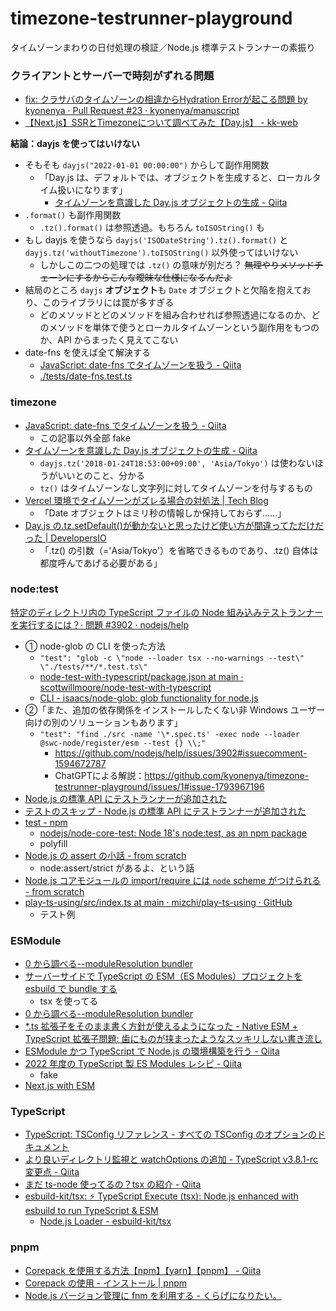 # timezone-testrunner-playground

タイムゾーンまわりの日付処理の検証／Node.js 標準テストランナーの素振り

### クライアントとサーバーで時刻がずれる問題

- [fix: クラサバのタイムゾーンの相違からHydration Errorが起こる問題 by kyonenya · Pull Request #23 · kyonenya/manuscript](https://github.com/kyonenya/manuscript/pull/23)
- [【Next.js】SSRとTimezoneについて調べてみた【Day.js】 - kk-web](https://kk-web.link/blog/20220427)

**結論：dayjs を使ってはいけない**

- そもそも `dayjs("2022-01-01 00:00:00")` からして副作用関数
  - 「Day.js は、デフォルトでは、オブジェクトを生成すると、ローカルタイム扱いになります」
    - [タイムゾーンを意識した Day.js オブジェクトの生成 - Qiita](https://qiita.com/tearoom6/items/252afc24cd3f6edc68a5)
- `.format()` も副作用関数
  - `.tz().format()` は参照透過。もちろん `toISOString()` も
- もし dayjs を使うなら `dayjs('ISODateString').tz().format()` と `dayjs.tz('withoutTimezone').toISOString()` 以外使ってはいけない
  - しかしこの二つの処理では `.tz()` の意味が別だろ？ ~~無理やりメソッドチェーンにするからこんな曖昧な仕様になるんだよ~~
- 結局のところ `dayjs` **オブジェクト**も `Date` オブジェクトと欠陥を抱えており、このライブラリには罠が多すぎる
  - どのメソッドとどのメソッドを組み合わせれば参照透過になるのか、どのメソッドを単体で使うとローカルタイムゾーンという副作用をもつのか、API からまったく見えてこない
- date-fns を使えば全て解決する
  - [JavaScript: date-fns でタイムゾーンを扱う - Qiita](https://qiita.com/suin/items/296740d22624b530f93a)
  - [./tests/date-fns.test.ts](https://github.com/kyonenya/timezone-testrunner-playground/blob/main/tests/date-fns.test.ts)

### timezone

- [JavaScript: date-fns でタイムゾーンを扱う - Qiita](https://qiita.com/suin/items/296740d22624b530f93a)
  - この記事以外全部 fake
- [タイムゾーンを意識した Day.js オブジェクトの生成 - Qiita](https://qiita.com/tearoom6/items/252afc24cd3f6edc68a5)
  - `dayjs.tz('2018-01-24T18:53:00+09:00', 'Asia/Tokyo')` は使わないほうがいいとのこと、分かる
  - `tz()` はタイムゾーンなし文字列に対してタイムゾーンを付与するもの
- [Vercel 環境でタイムゾーンがズレる場合の対処法 | Tech Blog](https://blog.junpeko.com/consider-vercel-timezone)
  - 「Date オブジェクトはミリ秒の情報しか保持しておらず……」
- [Day.js の.tz.setDefault()が動かないと思ったけど使い方が間違ってただけだった | DevelopersIO](https://dev.classmethod.jp/articles/day-js-timezone-set-default/)
  - 「.tz() の引数（='Asia/Tokyo'）を省略できるものであり、.tz() 自体は都度呼んであげる必要がある」

### node:test

[特定のディレクトリ内の TypeScript ファイルの Node 組み込みテストランナーを実行するには？· 問題 #3902 · nodejs/help](https://github.com/nodejs/help/issues/3902)

- ① node-glob の CLI を使った方法
  - `"test": "glob -c \"node --loader tsx --no-warnings --test\" \"./tests/**/*.test.ts\"`
  - [node-test-with-typescript/package.json at main · scottwillmoore/node-test-with-typescript](https://github.com/scottwillmoore/node-test-with-typescript/blob/main/package.json)
  - [CLI - isaacs/node-glob: glob functionality for node.js](https://github.com/isaacs/node-glob#command-line-interface)
- ②「また、追加の依存関係をインストールしたくない非 Windows ユーザー向けの別のソリューションもあります」
  - `"test": "find ./src -name '\*.spec.ts' -exec node --loader @swc-node/register/esm --test {} \\;"`
    - https://github.com/nodejs/help/issues/3902#issuecomment-1594672787
    - ChatGPTによる解説：https://github.com/kyonenya/timezone-testrunner-playground/issues/1#issue-1793967196
- [Node.js の標準 API にテストランナーが追加された](https://azukiazusa.dev/blog/node-js-api/)
- [テストのスキップ - Node.js の標準 API にテストランナーが追加された](https://azukiazusa.dev/blog/node-js-api/#%E3%83%86%E3%82%B9%E3%83%88%E3%81%AE%E3%82%B9%E3%82%AD%E3%83%83%E3%83%97)
- [test - npm](https://www.npmjs.com/package/test)
  - [nodejs/node-core-test: Node 18's node:test, as an npm package](https://github.com/nodejs/node-core-test)
  - polyfill
- [Node.js の assert の小話 - from scratch](https://yosuke-furukawa.hatenablog.com/entry/2021/12/27/182526)
  - node:assert/strict があるよ、という話
- [Node.js コアモジュールの import/require には `node` scheme がつけられる - from scratch](https://yosuke-furukawa.hatenablog.com/entry/2021/12/27/003424)
- [play-ts-using/src/index.ts at main · mizchi/play-ts-using · GitHub](https://github.com/mizchi/play-ts-using/blob/main/src/index.ts)
  - テスト例

### ESModule

- [0 から調べる--moduleResolution bundler](https://zenn.dev/akadori/scraps/412a5f8fc6ea63)
- [サーバーサイドで TypeScript の ESM（ES Modules）プロジェクトを esbuild で bundle する](https://zenn.dev/junkor/articles/2bcd22ca08d21d)
  - tsx を使ってる
- [0 から調べる--moduleResolution bundler](https://zenn.dev/akadori/scraps/412a5f8fc6ea63)
- [\*.ts 拡張子をそのまま書く方針が使えるようになった - Native ESM + TypeScript 拡張子問題: 歯にものが挟まったようなスッキリしない書き流し](https://zenn.dev/qnighy/articles/19603f11d5f264#*.ts-%E6%8B%A1%E5%BC%B5%E5%AD%90%E3%82%92%E3%81%9D%E3%81%AE%E3%81%BE%E3%81%BE%E6%9B%B8%E3%81%8F%E6%96%B9%E9%87%9D%E3%81%8C%E4%BD%BF%E3%81%88%E3%82%8B%E3%82%88%E3%81%86%E3%81%AB%E3%81%AA%E3%81%A3%E3%81%9F)
- [ESModule かつ TypeScript で Node.js の環境構築を行う - Qiita](https://qiita.com/2san/items/8d493f89aaf455ab9af1)
- [2022 年度の TypeScript 製 ES Modules レシピ - Qiita](https://qiita.com/masato_makino/items/8451bf4e62ad27823af1)
  - fake
- [Next.js with ESM](https://zenn.dev/okunokentaro/scraps/258ca0269c51c3#comment-cde3955fcd6b58)

### TypeScript

- [TypeScript: TSConfig リファレンス - すべての TSConfig のオプションのドキュメント](https://www.typescriptlang.org/ja/tsconfig#watchOptions)
- [より良いディレクトリ監視と watchOptions の追加 - TypeScript v3.8.1-rc 変更点 - Qiita](https://qiita.com/vvakame/items/72da760526ec7cc25c2d#%E3%82%88%E3%82%8A%E8%89%AF%E3%81%84%E3%83%87%E3%82%A3%E3%83%AC%E3%82%AF%E3%83%88%E3%83%AA%E7%9B%A3%E8%A6%96%E3%81%A8-watchoptions%E3%81%AE%E8%BF%BD%E5%8A%A0)
- [まだ ts-node 使ってるの？tsx の紹介 - Qiita](https://qiita.com/ssssota/items/115a906e960bcfabb46b)
- [esbuild-kit/tsx: ⚡️ TypeScript Execute (tsx): Node.js enhanced with esbuild to run TypeScript & ESM](https://github.com/esbuild-kit/tsx)
  - [Node.js Loader - esbuild-kit/tsx](https://github.com/esbuild-kit/tsx#nodejs-loader)

### pnpm

- [Corepack を使用する方法【npm】【yarn】【pnpm】 - Qiita](https://qiita.com/P-man_Brown/items/a75a042813f9a20768fd)
- [Corepack の使用 - インストール | pnpm](https://pnpm.io/ja/installation#corepack%E3%81%AE%E4%BD%BF%E7%94%A8)
-  [Node.js バージョン管理に fnm を利用する - くらげになりたい。](https://www.memory-lovers.blog/entry/2022/10/30/100000)
